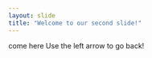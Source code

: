```yaml
---
layout: slide
title: "Welcome to our second slide!"
---
```

come here
Use the left arrow to go back!
